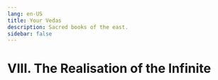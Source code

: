 ```yaml
---
lang: en-US
title: Your Vedas
description: Sacred books of the east.
sidebar: false
---
```


# VIII. The Realisation of the Infinite